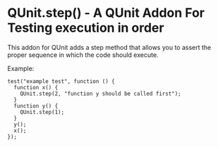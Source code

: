 QUnit.step() - A QUnit Addon For Testing execution in order
============================================================

This addon for QUnit adds a step method that allows you to assert
the proper sequence in which the code should execute.

Example:

    test("example test", function () {
      function x() {
        QUnit.step(2, "function y should be called first");
      }
      function y() {
        QUnit.step(1);
      }
      y();
      x();
    });
